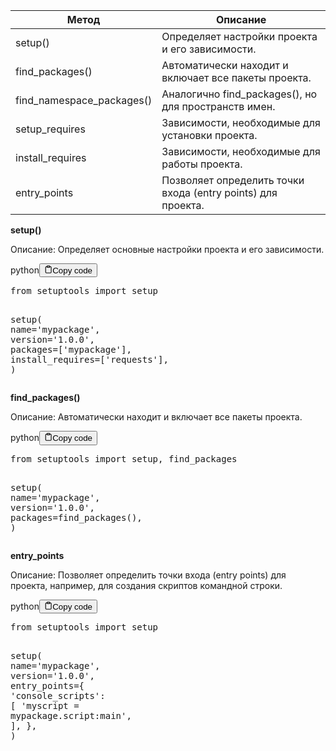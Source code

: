 <table>
<thead>
<tr>
<th>Метод</th>
<th>Описание</th>
</tr>
</thead>
<tbody>
<tr>
<td>setup()</td>
<td>Определяет настройки проекта и его зависимости.</td>
</tr>
<tr>
<td>find_packages()</td>
<td>Автоматически находит и включает все пакеты проекта.</td>
</tr>
<tr>
<td>find_namespace_packages()</td>
<td>Аналогично find_packages(), но для пространств имен.</td>
</tr>
<tr>
<td>setup_requires</td>
<td>Зависимости, необходимые для установки проекта.</td>
</tr>
<tr>
<td>install_requires</td>
<td>Зависимости, необходимые для работы проекта.</td>
</tr>
<tr>
<td>entry_points</td>
<td>Позволяет определить точки входа (entry points) для проекта.</td>
</tr>
</tbody>
</table>
<p><strong>setup()</strong></p>
<p>Описание: Определяет основные настройки проекта и его зависимости.</p>
<div class="code-element"><div class="lang-line"><text>python</text><button class="copy-button" id="code2179c838fc98c8ff21efdb51fe07d33eb" onclick="copyCode(code2179c838fc98c8ff21efdb51fe07d33e, code2179c838fc98c8ff21efdb51fe07d33eb)"><svg stroke="currentColor" fill="none" stroke-width="2" viewBox="0 0 24 24" stroke-linecap="round" stroke-linejoin="round" class="h-4 w-4" height="1em" width="1em" xmlns="http://www.w3.org/2000/svg"><path d="M16 4h2a2 2 0 0 1 2 2v14a2 2 0 0 1-2 2H6a2 2 0 0 1-2-2V6a2 2 0 0 1 2-2h2"></path><rect x="8" y="2" width="8" height="4" rx="1" ry="1"></rect></svg><text>Copy code</text></button></div><div class="code" id="code2179c838fc98c8ff21efdb51fe07d33e"><div class="highlight"><pre><span></span><span class="kn">from</span> <span class="nn">setuptools</span> <span class="kn">import</span> <span class="n">setup</span>

<span class="n">setup</span><span class="p">(</span>
    <span class="n">name</span><span class="o">=</span><span class="s1">&#39;mypackage&#39;</span><span class="p">,</span>
    <span class="n">version</span><span class="o">=</span><span class="s1">&#39;1.0.0&#39;</span><span class="p">,</span>
    <span class="n">packages</span><span class="o">=</span><span class="p">[</span><span class="s1">&#39;mypackage&#39;</span><span class="p">],</span>
    <span class="n">install_requires</span><span class="o">=</span><span class="p">[</span><span class="s1">&#39;requests&#39;</span><span class="p">],</span>
<span class="p">)</span>
</pre></div></div></div>

<p><strong>find_packages()</strong></p>
<p>Описание: Автоматически находит и включает все пакеты проекта.</p>
<div class="code-element"><div class="lang-line"><text>python</text><button class="copy-button" id="code1fa4b05c9f23835a5f2688f2146b923db" onclick="copyCode(code1fa4b05c9f23835a5f2688f2146b923d, code1fa4b05c9f23835a5f2688f2146b923db)"><svg stroke="currentColor" fill="none" stroke-width="2" viewBox="0 0 24 24" stroke-linecap="round" stroke-linejoin="round" class="h-4 w-4" height="1em" width="1em" xmlns="http://www.w3.org/2000/svg"><path d="M16 4h2a2 2 0 0 1 2 2v14a2 2 0 0 1-2 2H6a2 2 0 0 1-2-2V6a2 2 0 0 1 2-2h2"></path><rect x="8" y="2" width="8" height="4" rx="1" ry="1"></rect></svg><text>Copy code</text></button></div><div class="code" id="code1fa4b05c9f23835a5f2688f2146b923d"><div class="highlight"><pre><span></span><span class="kn">from</span> <span class="nn">setuptools</span> <span class="kn">import</span> <span class="n">setup</span><span class="p">,</span> <span class="n">find_packages</span>

<span class="n">setup</span><span class="p">(</span>
    <span class="n">name</span><span class="o">=</span><span class="s1">&#39;mypackage&#39;</span><span class="p">,</span>
    <span class="n">version</span><span class="o">=</span><span class="s1">&#39;1.0.0&#39;</span><span class="p">,</span>
    <span class="n">packages</span><span class="o">=</span><span class="n">find_packages</span><span class="p">(),</span>
<span class="p">)</span>
</pre></div></div></div>

<p><strong>entry_points</strong></p>
<p>Описание: Позволяет определить точки входа (entry points) для проекта, например, для создания скриптов командной строки.</p>
<div class="code-element"><div class="lang-line"><text>python</text><button class="copy-button" id="code4022a469c87a8728acd3585976194efeb" onclick="copyCode(code4022a469c87a8728acd3585976194efe, code4022a469c87a8728acd3585976194efeb)"><svg stroke="currentColor" fill="none" stroke-width="2" viewBox="0 0 24 24" stroke-linecap="round" stroke-linejoin="round" class="h-4 w-4" height="1em" width="1em" xmlns="http://www.w3.org/2000/svg"><path d="M16 4h2a2 2 0 0 1 2 2v14a2 2 0 0 1-2 2H6a2 2 0 0 1-2-2V6a2 2 0 0 1 2-2h2"></path><rect x="8" y="2" width="8" height="4" rx="1" ry="1"></rect></svg><text>Copy code</text></button></div><div class="code" id="code4022a469c87a8728acd3585976194efe"><div class="highlight"><pre><span></span><span class="kn">from</span> <span class="nn">setuptools</span> <span class="kn">import</span> <span class="n">setup</span>

<span class="n">setup</span><span class="p">(</span>
    <span class="n">name</span><span class="o">=</span><span class="s1">&#39;mypackage&#39;</span><span class="p">,</span>
    <span class="n">version</span><span class="o">=</span><span class="s1">&#39;1.0.0&#39;</span><span class="p">,</span>
    <span class="n">entry_points</span><span class="o">=</span><span class="p">{</span>
        <span class="s1">&#39;console_scripts&#39;</span><span class="p">:</span> <span class="p">[</span>
            <span class="s1">&#39;myscript = mypackage.script:main&#39;</span><span class="p">,</span>
        <span class="p">],</span>
    <span class="p">},</span>
<span class="p">)</span>
</pre></div></div></div>